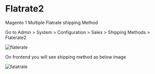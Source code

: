 # Flatrate2
Magento 1 Multiple Flatrate shipping Method

Go to Admin > System > Configuration > Sales > Shipping Methods > Flaterate2

![flaterate](https://user-images.githubusercontent.com/19147650/40792422-89ea37b6-6517-11e8-9b13-c08d4b5efdd6.PNG)

On frontend you will see shipping method as below image

![falatrate](https://user-images.githubusercontent.com/19147650/40792453-9905cb48-6517-11e8-9087-ec76d420ab99.PNG)
